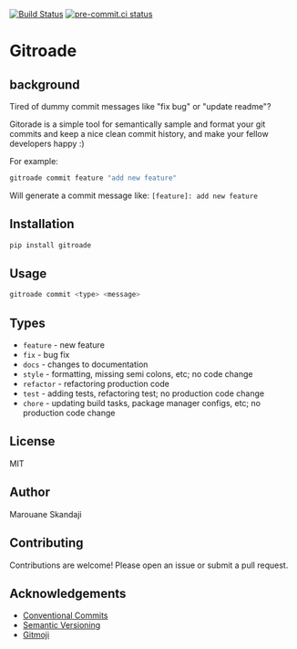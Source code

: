 <!-- markdownlint-disable MD041 -->
[![Build Status](https://dev.azure.com/marouaneskandaji/gitorade/_apis/build/status/marouenes.gitorade?repoName=marouenes%2Fgitorade&branchName=main)](https://dev.azure.com/marouaneskandaji/gitorade/_build/latest?definitionId=1&repoName=marouenes%2Fgitorade&branchName=main)
[![pre-commit.ci status](https://results.pre-commit.ci/badge/github/marouenes/gitorade/main.svg)](https://results.pre-commit.ci/latest/github/marouenes/gitorade/main)

# Gitroade

## background

Tired of dummy commit messages like "fix bug" or "update readme"?

Gitorade is a simple tool for semantically sample and format your git commits and keep a nice clean
commit history, and make your fellow developers happy :)

For example:

```bash
gitroade commit feature "add new feature"
```

Will generate a commit message like: `[feature]: add new feature`

## Installation

```bash
pip install gitroade
```

## Usage

```bash
gitroade commit <type> <message>
```

## Types

- `feature` - new feature
- `fix` - bug fix
- `docs` - changes to documentation
- `style` - formatting, missing semi colons, etc; no code change
- `refactor` - refactoring production code
- `test` - adding tests, refactoring test; no production code change
- `chore` - updating build tasks, package manager configs, etc; no production code change

## License

MIT

## Author

Marouane Skandaji

## Contributing

Contributions are welcome! Please open an issue or submit a pull request.

## Acknowledgements

- [Conventional Commits](https://www.conventionalcommits.org/en/v1.0.0/)
- [Semantic Versioning](https://semver.org/)
- [Gitmoji](https://gitmoji.dev/)
